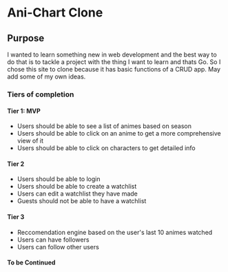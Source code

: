 # Ani-Chart Clone

## Purpose

I wanted to learn something new in web development and the best way to do that is to tackle a project with the thing I want to learn and thats Go. So I chose this site to clone because it has basic functions of a CRUD app. May add some of my own ideas.

### Tiers of completion

#### Tier 1: MVP

- Users should be able to see a list of animes based on season
- Users should be able to click on an anime to get a more comprehensive view of it
- Users should be able to click on characters to get detailed info

#### Tier 2

- Users should be able to login
- Users should be able to create a watchlist
- Users can edit a watchlist they have made
- Guests should not be able to have a watchlist

#### Tier 3

- Reccomendation engine based on the user's last 10 animes watched
- Users can have followers
- Users can follow other users

#### To be Continued
